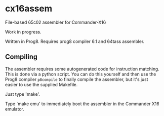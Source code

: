 # cx16assem

File-based 65c02 assembler for Commander-X16

Work in progress.

Written in Prog8. Requires prog8 compiler 6.1 and 64tass assembler.

Compiling
---------

The assembler requires some autogenerated code for instruction matching.
This is done via a python script. You can do this yourself and then use
the Prog8 compiler ``p8compile`` to finally compile the assembler, but
it's just easier to use the supplied Makefile.

Just type 'make'.

Type 'make emu' to immediately boot the assembler in the Commander X16 emulator.
